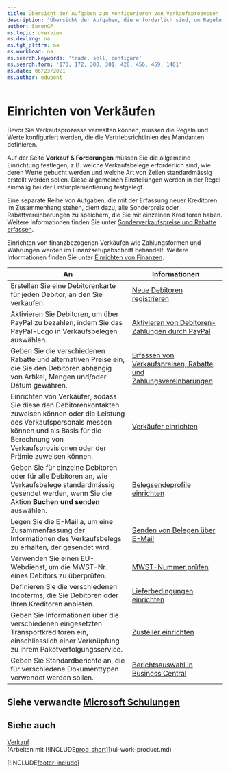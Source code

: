```yaml
---
title: Übersicht der Aufgaben zum Konfigurieren von Verkaufsprozessen
description: 'Übersicht der Aufgaben, die erforderlich sind, um Regeln und Werte festzulegen, die Ihre Richtlinien und Prozesse für den Vertrieb definieren, einschliesslich der allgemeinen Einrichtung und der finanzbezogenen Einrichtung des Vertriebs.'
author: SorenGP
ms.topic: overview
ms.devlang: na
ms.tgt_pltfrm: na
ms.workload: na
ms.search.keywords: 'trade, sell, configure'
ms.search.form: '170, 172, 300, 301, 428, 456, 459, 1401'
ms.date: 06/23/2021
ms.author: edupont
---
```

# <a name="setting-up-sales" />Einrichten von Verkäufen
Bevor Sie Verkaufsprozesse verwalten können, müssen die Regeln und Werte konfiguriert werden, die die Vertriebsrichtlinien des Mandanten definieren.

Auf der Seite **Verkauf & Forderungen** müssen Sie die allgemeine Einrichtung festlegen, z.B. welche Verkaufsbelege erforderlich sind, wie deren Werte gebucht werden und welche Art von Zeilen standardmässig erstellt werden sollen. Diese allgemeinen Einstellungen werden in der Regel einmalig bei der Erstimplementierung festgelegt.

Eine separate Reihe von Aufgaben, die mit der Erfassung neuer Kreditoren im Zusammenhang stehen, dient dazu, alle Sonderpreis oder Rabattvereinbarungen zu speichern, die Sie mit einzelnen Kreditoren haben. Weitere Informationen finden Sie unter [Sonderverkaufspreise und Rabatte erfassen](sales-how-record-sales-price-discount-payment-agreements.md).

Einrichten von finanzbezogenen Verkäufen wie Zahlungsformen und Währungen werden im Finanzsetupabschnitt behandelt. Weitere Informationen finden Sie unter [Einrichten von Finanzen](finance-setup-finance.md).

| An | Informationen |
| --- | --- |
| Erstellen Sie eine Debitorenkarte für jeden Debitor, an den Sie verkaufen. |[Neue Debitoren registrieren](sales-how-register-new-customers.md) |
| Aktivieren Sie Debitoren, um über PayPal zu bezahlen, indem Sie das PayPal-Logo in Verkaufsbelegen auswählen. |[Aktivieren von Debitoren-Zahlungen durch PayPal](sales-how-enable-payment-service-extensions.md) |
| Geben Sie die verschiedenen Rabatte und alternativen Preise ein, die Sie den Debitoren abhängig von Artikel, Mengen und/oder Datum gewähren. |[Erfassen von Verkaufspreisen, Rabatte und Zahlungsvereinbarungen](sales-how-record-sales-price-discount-payment-agreements.md) |
| Einrichten von Verkäufer, sodass Sie diese den Debitorenkontakten zuweisen können oder die Leistung des Verkaufspersonals messen können und als Basis für die Berechnung von Verkaufsprovisionen oder der Prämie zuweisen können. |[Verkäufer einrichten](sales-how-setup-salespeople.md) |
| Geben Sie für einzelne Debitoren oder für alle Debitoren an, wie Verkaufsbelege standardmässig gesendet werden, wenn Sie die Aktion **Buchen und senden** auswählen. |[Belegsendeprofile einrichten](sales-how-setup-document-send-profiles.md) |
| Legen Sie die E-Mail a, um eine Zusammenfassung der Informationen des Verkaufsbelegs zu erhalten, der gesendet wird. |[Senden von Belegen über E-Mail](ui-how-send-documents-email.md) |
|Verwenden Sie einen EU-Webdienst, um die MWST-Nr. eines Debitors zu überprüfen.|[MWST-Nummer prüfen](finance-setup-vat.md)|
|Definieren Sie die verschiedenen Incoterms, die Sie Debitoren oder Ihren Kreditoren anbieten.|[Lieferbedingungen einrichten](sales-how-set-up-shipment-methods.md)|
|Geben Sie Informationen über die verschiedenen eingesetzten Transportkreditoren ein, einschliesslich einer Verknüpfung zu ihrem Paketverfolgungsservice.|[Zusteller einrichten](sales-how-to-set-up-shipping-agents.md)|
|Geben Sie Standardberichte an, die für verschiedene Dokumenttypen verwendet werden sollen.|[Berichtsauswahl in Business Central](across-report-selections.md)|

## <a name="see-related-microsoft-training" />Siehe verwandte [Microsoft Schulungen](/training/paths/trade-get-started-dynamics-365-business-central/)

## <a name="see-also" />Siehe auch
[Verkauf](sales-manage-sales.md)  
[Arbeiten mit [!INCLUDE[prod_short](includes/prod_short.md)]](ui-work-product.md)


[!INCLUDE[footer-include](includes/footer-banner.md)]
